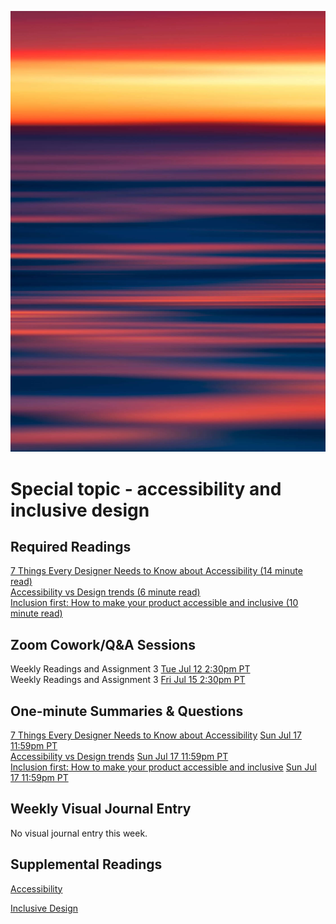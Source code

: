 ![Abstract Image](images/dave-hoefler-vl2uAIdBWJ8-unsplash.jpg ':class=banner-image')

# Special topic - accessibility and inclusive design

## Required Readings  
[7 Things Every Designer Needs to Know about Accessibility (14 minute read)](https://medium.com/salesforce-ux/7-things-every-designer-needs-to-know-about-accessibility-64f105f0881b)  
[Accessibility vs Design trends (6 minute read)](https://uxdesign.cc/accessibility-vs-design-trends-aeb24a45ef4)  
[Inclusion first: How to make your product accessible and inclusive (10 minute read)](https://uxdesign.cc/inclusion-first-how-to-make-your-product-accessible-and-inclusive-b8ccbeb24b22)  

## Zoom Cowork/Q&A Sessions
Weekly Readings and Assignment 3 <span class='badge'> [Tue Jul 12 2:30pm PT](https://www.timeanddate.com/worldclock/fixedtime.html?msg=CMPT-363+Zoom+Cowork+and+Q%26A&iso=20220712T1430&p1=256&am=50)</span>  
Weekly Readings and Assignment 3 <span class='badge'> [Fri Jul 15 2:30pm PT](https://www.timeanddate.com/worldclock/fixedtime.html?msg=CMPT-363+Zoom+Cowork+and+Q%26A&iso=20220715T1430&p1=256&am=50)</span>  

## One-minute Summaries & Questions
[7 Things Every Designer Needs to Know about Accessibility](https://canvas.sfu.ca/courses/76289/assignments/758888) <span class='badge'> [Sun Jul 17 11:59pm PT](https://www.timeanddate.com/worldclock/fixedtime.html?msg=One-minute+Summaries+for+Week+10+Due+Date&iso=20220717T235900&p1=256)</span>  
[Accessibility vs Design trends](https://canvas.sfu.ca/courses/76289/assignments/758887) <span class='badge'> [Sun Jul 17 11:59pm PT](https://www.timeanddate.com/worldclock/fixedtime.html?msg=One-minute+Summaries+for+Week+10+Due+Date&iso=20220717T235900&p1=256)</span>  
[Inclusion first: How to make your product accessible and inclusive](https://canvas.sfu.ca/courses/76289/assignments/758886) <span class='badge'> [Sun Jul 17 11:59pm PT](https://www.timeanddate.com/worldclock/fixedtime.html?msg=One-minute+Summaries+for+Week+10+Due+Date&iso=20220717T235900&p1=256)</span>  

## Weekly Visual Journal Entry

No visual journal entry this week.

## Supplemental Readings  

[Accessibility](ux-techniques-guide/05.what-are-the-essentials-of-visual-design/accessibility.md ':include')

[Inclusive Design](ux-techniques-guide/04.how-to-bridge-the-gap-between-the-problem-space-and-design-space/inclusive-design.md ':include')
